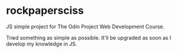 # rockpapersciss
JS simple project for The Odin Project Web Development Course.

Tried something as simple as possible.
It'll be upgraded as soon as I develop my knowledge in JS.
